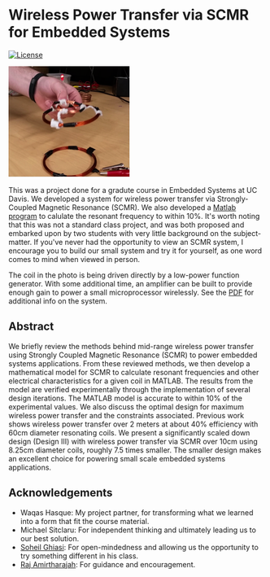 # Wireless Power Transfer via SCMR for Embedded Systems
[![License](https://img.shields.io/badge/license-BSD-blue.svg?style=plastic)](LICENSE)

![image](SCMR.png)

This was a project done for a gradute course in Embedded Systems at UC Davis. We developed a system for wireless power transfer via Strongly-Coupled Magnetic Resonance (SCMR). We also developed a [Matlab program](SCMR.m) to calulate the resonant frequency to within 10%. It's worth noting that this was not a standard class  project, and was both proposed and embarked upon by two students with very little background  on the subject-matter. If you've never had the opportunity to view an SCMR system, I encourage you to build our small system and try it for yourself, as one word comes to mind when viewed in person.

The coil in the photo is being driven directly by a low-power function generator. With some additional time, an amplifier can be built to provide enough gain to power a small microprocessor wirelessly. See the [PDF](SCMR4EmbdSys.pdf) for additional info on the system.

## Abstract
We briefly review the methods behind mid-range wireless power transfer using Strongly Coupled Magnetic Resonance (SCMR) to power embedded systems applications. From these reviewed methods, we then develop a mathematical model for SCMR to calculate resonant frequencies and other electrical characteristics for a given coil in MATLAB. The results from the model are verified experimentally through the implementation of several design iterations. The MATLAB model is accurate to within 10% of the experimental values. We also discuss the optimal design for maximum wireless power transfer and the constraints associated. Previous work shows wireless power transfer over 2 meters at about 40% efficiency with 60cm diameter resonating coils. We present a significantly scaled down design (Design III) with wireless power transfer via SCMR over 10cm using 8.25cm diameter coils, roughly 7.5 times smaller. The smaller design makes an excellent choice for powering small scale embedded systems applications.

## Acknowledgements
 - Waqas Hasque: My project partner, for transforming what we learned into a form that fit the course material.
 - Michael Sitclaru: For independent thinking and ultimately leading us to our best solution.
 - [Soheil Ghiasi](http://www.ece.ucdavis.edu/~soheil/): For open-mindedness and allowing us the opportunity to try something different in his class.
 - [Raj Amirtharajah](http://www.ece.ucdavis.edu/~ramirtha/promotion/amirtharajah_record.html): For guidance and encouragement.

